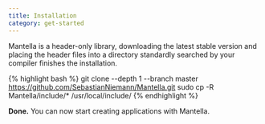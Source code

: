 ```yaml
---
title: Installation
category: get-started
---
```


Mantella is a header-only library, downloading the latest stable version and placing the header files into a directory standardly searched by your compiler finishes the installation.

{% highlight bash %}
git clone --depth 1 --branch master https://github.com/SebastianNiemann/Mantella.git
sudo cp -R Mantella/include/* /usr/local/include/
{% endhighlight %}

**Done.** You can now start creating applications with Mantella.